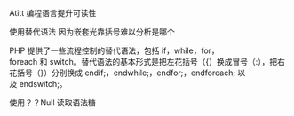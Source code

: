 Atitt 编程语言提升可读性



使用替代语法
因为嵌套光靠括号难以分析是哪个

PHP 提供了一些流程控制的替代语法，包括 if，while，for，foreach 和 switch。替代语法的基本形式是把左花括号（{）换成冒号（:），把右花括号（}）分别换成 endif;，endwhile;，endfor;，endforeach; 以及 endswitch;。


使用？？Null 读取语法糖
